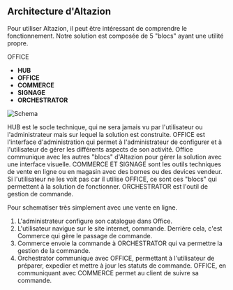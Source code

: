 ## Architecture d'Altazion

Pour utiliser Altazion, il peut être intéressant de comprendre le fonctionnement. 
Notre solution est composée de 5 "blocs" ayant une utilité propre. 

OFFICE  

- **HUB**
- **OFFICE** 
- **COMMERCE** 
- **SIGNAGE**
- **ORCHESTRATOR**

![Schema](https://aide.altazion.com/fr-frv2/ressources/architecture.svg)

HUB est le socle technique, qui ne sera jamais vu par l'utilisateur ou l'administrateur mais sur lequel la solution est construite.
OFFICE est l'interface d'administration qui permet à l'administrateur de configurer et à l'utilisateur de gérer les différents aspects de son activité. Office communique avec les autres "blocs" d'Altazion pour gérer la solution avec une interface visuelle.
COMMERCE ET SIGNAGE sont les outils techniques de vente en ligne ou en magasin avec des bornes ou des devices vendeur. Si l'utilisateur ne les voit pas car il utilise OFFICE, ce sont ces "blocs" qui permettent à la solution de fonctionner.
ORCHESTRATOR est l'outil de gestion de commande. 

Pour schematiser très simplement avec une vente en ligne.
1. L'administrateur configure son catalogue dans Office. 
2. L'utilisateur navigue sur le site internet, commande. Derrière cela, c'est Commerce qui gère le passage de commande. 
3. Commerce envoie la commande à ORCHESTRATOR qui va permettre la gestion de la commande. 
4. Orchestrator communique avec OFFICE, permettant à l'utilisateur de préparer, expedier et mettre à jour les statuts de commande. OFFICE, en communiquant avec COMMERCE permet au client de suivre sa commande. 
